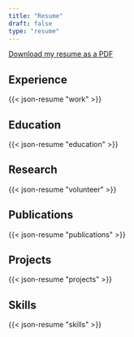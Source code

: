 ```yaml
---
title: "Resume"
draft: false
type: "resume"
---
```


[Download my resume as a PDF](https://drive.google.com/file/d/1ov0FKmpGPFd3ZD4-ZUtqBADq9edbGjTV/view?usp=sharing)

## Experience

{{< json-resume "work" >}}

## Education

{{< json-resume "education" >}}

<!-- ## Volunteering

{{< json-resume "volunteer" >}} -->

<!-- ## Awards

{{< json-resume "awards" >}} -->

<!-- ## Certificates

{{< json-resume "certificates" >}} -->

## Research

{{< json-resume "volunteer" >}}

## Publications

{{< json-resume "publications" >}}

<!-- ## Languages

{{< json-resume "languages" >}} -->

<!-- ## Interests

{{< json-resume "interests" >}} -->

<!-- ## References

{{< json-resume "references" >}} -->

## Projects

{{< json-resume "projects" >}}

## Skills

{{< json-resume "skills" >}}
